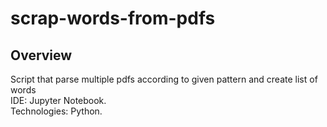 # scrap-words-from-pdfs
<h2>Overview</h2>
Script that parse multiple pdfs according to given pattern and create list of words <br/>
IDE: Jupyter Notebook. <br/>
Technologies: Python.
